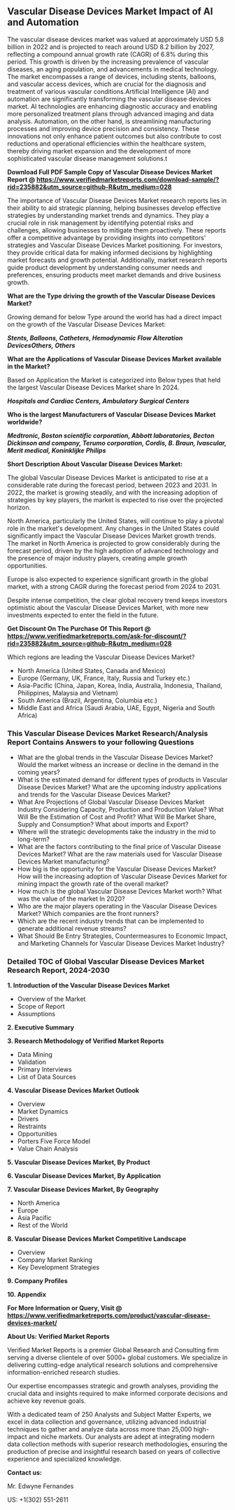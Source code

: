 <h2>Vascular Disease Devices Market Impact of AI and Automation</h2>The vascular disease devices market was valued at approximately USD 5.8 billion in 2022 and is projected to reach around USD 8.2 billion by 2027, reflecting a compound annual growth rate (CAGR) of 6.8% during this period. This growth is driven by the increasing prevalence of vascular diseases, an aging population, and advancements in medical technology. The market encompasses a range of devices, including stents, balloons, and vascular access devices, which are crucial for the diagnosis and treatment of various vascular conditions.Artificial Intelligence (AI) and automation are significantly transforming the vascular disease devices market. AI technologies are enhancing diagnostic accuracy and enabling more personalized treatment plans through advanced imaging and data analysis. Automation, on the other hand, is streamlining manufacturing processes and improving device precision and consistency. These innovations not only enhance patient outcomes but also contribute to cost reductions and operational efficiencies within the healthcare system, thereby driving market expansion and the development of more sophisticated vascular disease management solutions.t</p><p id="" class=""><strong>Download Full PDF Sample Copy of Vascular Disease Devices Market Report @ <a href="https://www.verifiedmarketreports.com/download-sample/?rid=235882&utm_source=github-R&utm_medium=028" target="_blank">https://www.verifiedmarketreports.com/download-sample/?rid=235882&utm_source=github-R&utm_medium=028</a></strong></p><p>The importance of&nbsp;Vascular Disease Devices Market research reports lies in their ability to aid strategic planning, helping businesses develop effective strategies by understanding market trends and dynamics. They play a crucial role in risk management by identifying potential risks and challenges, allowing businesses to mitigate them proactively. These reports offer a competitive advantage by providing insights into competitors' strategies and Vascular Disease Devices Market positioning. For investors, they provide critical data for making informed decisions by highlighting market forecasts and growth potential. Additionally, market research reports guide product development by understanding consumer needs and preferences, ensuring products meet market demands and drive business growth.</p><p><strong>What are the&nbsp;Type driving the growth of the Vascular Disease Devices Market?</strong></p><p id="" class="">Growing demand for below Type around the world has had a direct impact on the growth of the Vascular Disease Devices Market:</p><em><strong>Stents, Balloons, Catheters, Hemodynamic Flow Alteration DevicesOthers, Others</strong></em></p><strong>What are the&nbsp;Applications&nbsp;of Vascular Disease Devices Market available in the Market?</strong></p><p id="" class="">Based on Application the Market is categorized into Below types that held the largest Vascular Disease Devices Market share In 2024.</p><em><strong>Hospitals and Cardiac Centers, Ambulatory Surgical Centers</strong></em></p><strong>Who is the largest Manufacturers of Vascular Disease Devices Market worldwide?</strong></p><p><em><strong>Medtronic, Boston scientific corporation, Abbott laboratories, Becton Dickinson and company, Terumo corporation, Cordis, B. Braun, Ivascular, Merit medical, Koninklijke Philips</strong></em></p><p id="" class=""><strong>Short Description About Vascular Disease Devices Market:</strong></p><p>The global Vascular Disease Devices Market is anticipated to rise at a considerable rate during the forecast period, between 2023 and 2031. In 2022, the market is growing steadily, and with the increasing adoption of strategies by key players, the market is expected to rise over the projected horizon.</p><p>North America, particularly the United States, will continue to play a pivotal role in the market's development. Any changes in the United States could significantly impact the Vascular Disease Devices Market growth trends. The market in North America is projected to grow considerably during the forecast period, driven by the high adoption of advanced technology and the presence of major industry players, creating ample growth opportunities.</p><p>Europe is also expected to experience significant growth in the global market, with a strong CAGR during the forecast period from 2024 to 2031.</p><p>Despite intense competition, the clear global recovery trend keeps investors optimistic about the Vascular Disease Devices Market, with more new investments expected to enter the field in the future.</p><p id="" class=""><strong>Get Discount On The Purchase Of This Report @ <a href="https://www.verifiedmarketreports.com/ask-for-discount/?rid=235882&utm_source=github-R&utm_medium=028" target="_blank">https://www.verifiedmarketreports.com/ask-for-discount/?rid=235882&utm_source=github-R&utm_medium=028</a></strong></p>Which regions are leading the Vascular Disease Devices Market?</p><ul><li>North America (United States, Canada and Mexico)</li><li>Europe (Germany, UK, France, Italy, Russia and Turkey etc.)</li><li>Asia-Pacific (China, Japan, Korea, India, Australia, Indonesia, Thailand, Philippines, Malaysia and Vietnam)</li><li>South America (Brazil, Argentina, Columbia etc.)</li><li>Middle East and Africa (Saudi Arabia, UAE, Egypt, Nigeria and South Africa)</li></ul><h3 id="" class="">This Vascular Disease Devices Market Research/Analysis Report Contains Answers to your following Questions</h3><ul><li>What are the global trends in the Vascular Disease Devices Market? Would the market witness an increase or decline in the demand in the coming years?</li><li>What is the estimated demand for different types of products in Vascular Disease Devices Market? What are the upcoming industry applications and trends for the Vascular Disease Devices Market?</li><li>What Are Projections of Global Vascular Disease Devices Market Industry Considering Capacity, Production and Production Value? What Will Be the Estimation of Cost and Profit? What Will Be Market Share, Supply and Consumption? What about imports and Export?</li><li>Where will the strategic developments take the industry in the mid to long-term?</li><li>What are the factors contributing to the final price of Vascular Disease Devices Market? What are the raw materials used for Vascular Disease Devices Market manufacturing?</li><li>How big is the opportunity for the Vascular Disease Devices Market? How will the increasing adoption of Vascular Disease Devices Market for mining impact the growth rate of the overall market?</li><li>How much is the global Vascular Disease Devices Market worth? What was the value of the market In 2020?</li><li>Who are the major players operating in the Vascular Disease Devices Market? Which companies are the front runners?</li><li>Which are the recent industry trends that can be implemented to generate additional revenue streams?</li><li>What Should Be Entry Strategies, Countermeasures to Economic Impact, and Marketing Channels for Vascular Disease Devices Market Industry?</li></ul><h3 id="" class="">Detailed TOC of Global Vascular Disease Devices Market Research Report, 2024-2030</h3><p id="" class=""><strong>1. Introduction of the Vascular Disease Devices Market</strong></p><ul><li>Overview of the Market</li><li>Scope of Report</li><li>Assumptions</li></ul><p id="" class=""><strong>2. Executive Summary</strong></p><p id="" class=""><strong>3. Research Methodology of Verified Market Reports</strong></p><ul><li>Data Mining</li><li>Validation</li><li>Primary Interviews</li><li>List of Data Sources</li></ul><p id="" class=""><strong>4. Vascular Disease Devices Market Outlook</strong></p><ul><li>Overview</li><li>Market Dynamics</li><li>Drivers</li><li>Restraints</li><li>Opportunities</li><li>Porters Five Force Model</li><li>Value Chain Analysis</li></ul><p id="" class=""><strong>5. Vascular Disease Devices Market, By Product</strong></p><p id="" class=""><strong>6. Vascular Disease Devices Market, By Application</strong></p><p id="" class=""><strong>7. Vascular Disease Devices Market, By Geography</strong></p><ul><li>North America</li><li>Europe</li><li>Asia Pacific</li><li>Rest of the World</li></ul><p id="" class=""><strong>8. Vascular Disease Devices Market Competitive Landscape</strong></p><ul><li>Overview</li><li>Company Market Ranking</li><li>Key Development Strategies</li></ul><p id="" class=""><strong>9. Company Profiles</strong></p><p id="" class=""><strong>10. Appendix</strong></p><p id="" class=""><strong>For More Information or Query, Visit @ <a href="https://www.verifiedmarketreports.com/product/vascular-disease-devices-market/" target="_blank">https://www.verifiedmarketreports.com/product/vascular-disease-devices-market/</a></strong></p><p id="" class=""><strong>About Us: Verified Market Reports</strong></p><p id="" class="">Verified Market Reports is a premier Global Research and Consulting firm serving a diverse clientele of over 5000+ global customers. We specialize in delivering cutting-edge analytical research solutions and comprehensive information-enriched research studies.</p><p id="" class="">Our expertise encompasses strategic and growth analyses, providing the crucial data and insights required to make informed corporate decisions and achieve key revenue goals.</p><p id="" class="">With a dedicated team of 250 Analysts and Subject Matter Experts, we excel in data collection and governance, utilizing advanced industrial techniques to gather and analyze data across more than 25,000 high-impact and niche markets. Our analysts are adept at integrating modern data collection methods with superior research methodologies, ensuring the production of precise and insightful research based on years of collective experience and specialized knowledge.</p><p id="" class=""><strong>Contact us:</strong></p><p id="" class="">Mr. Edwyne Fernandes</p><p id="" class="">US: +1(302) 551-2611</p>